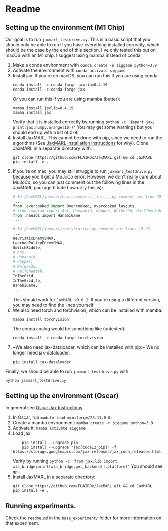 # Readme

## Setting up the environment (M1 Chip)
Our goal is to run `jaxmarl_testdrive.py`. This is a basic script that you should only be able to run if you have everything installed correctly, which should be the case by the end of this section. I've only tested this out on macOS with an M1 chip. I suggest using mamba instead of conda.

1. Make a conda environment with `conda create -n siggame python=3.9`
2. Activate the environment with `conda activate siggame`
3. Install jax. If you're on macOS, you can run this if you are using conda:
    ```shell
    conda install -c conda-forge jaxlib=0.4.19
    conda install -c conda-forge jax
    ```
    Or you can run this if you are using mamba (better):
    ```shell
    mamba install jaxlib=0.4.19
    mamba install jax
    ```
    Verify that it is installed correctly by running 
    ```python -c 'import jax; print(jax.numpy.arange(10))'```
    You may get some warnings but you should end up with a list of 0-9.
4. Install JaxMARL. This cannot be done with pip, since we need to run the algorithms (See [JaxMARL installation instructions](https://github.com/FLAIROx/JaxMARL/tree/main?tab=readme-ov-file#installation--) for why).
Clone JaxMARL in a separate directory with:
    ```shell
    git clone https://github.com/FLAIROx/JaxMARL.git && cd JaxMARL
    pip install -e .
    ```
5. If you're on mac, you may still struggle to run `jaxmarl_testdrive.py` because you'll get a MuJoCo error. However, we don't really care about MuJoCo, so you can just comment out the following lines in the JaxMARL package (I hate how dirty this is):
    ```python
    # In /JaxMARL/jaxmarl/environments/__init__.py comment out line 20
    ...
    from .overcooked import Overcooked, overcooked_layouts
    # from .mabrax import Ant, Humanoid, Hopper, Walker2d, HalfCheetah
    from .hanabi import HanabiGame
    ...
    ```
    ```python
    # In /JaxMARL/jaxmarl/registration.py comment out lines 19-23
    ...
    HeuristicEnemySMAX,
    LearnedPolicyEnemySMAX,
    SwitchRiddle,
    # Ant,
    # Humanoid,
    # Hopper,
    # Walker2d,
    # HalfCheetah,
    InTheGrid,
    InTheGrid_2p,
    HanabiGame,
    ...
    ```
    This should work for `JaxMARL v0.0.2`. If you're using a different version, you may need to find the lines yourself.
6. We also need torch and torchvision, which can be installed with mamba:
    ```shell
    mamba install torchvision
    ```
    The conda analog would be something like (untested):
    ```shell
    conda install -c conda-forge torchvision
    ```
7. ~We also need jax-dataloader, which can be installed with pip:~ We no longer need jax-dataloader.
    ```shell
    pip install jax-dataloader
    ```

Finally, we should be able to run `jaxmarl_testdrive.py` with:
```shell
python jaxmarl_testdrive.py
```

## Setting up the environment (Oscar)
In general see [Oscar Jax Instructions](https://docs.ccv.brown.edu/oscar/gpu-computing/installing-frameworks-pytorch-tensorflow-jax/installing-jax).

1. In Oscar, run `module load miniforge/23.11.0-0s`
2. Create a mamba environment: `mamba create -n siggame python=3.9`
3. Activate it: `mamba activate siggame`
4. Load jax:
    ```shell
        pip install --upgrade pip
        pip install --upgrade "jax[cuda12_pip]" -f https://storage.googleapis.com/jax-releases/jax_cuda_releases.html
    ```
    Verify by running `python -c 'from jax.lib import xla_bridge;print(xla_bridge.get_backend().platform)'`
    You should see `gpu`.
5. Install JaxMARL in a separate directory:
    ```shell
    git clone https://github.com/FLAIROx/JaxMARL.git && cd JaxMARL
    pip install -e .
    ```
    

## Running experiments.
Check the `readme.md` in the `base_experiment/` folder for more information on that experiment.
